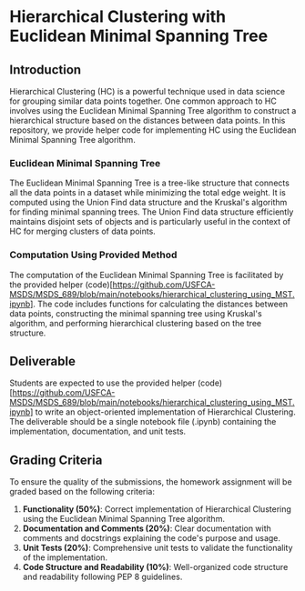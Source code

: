 # Hierarchical Clustering with Euclidean Minimal Spanning Tree

## Introduction
Hierarchical Clustering (HC) is a powerful technique used in data science for grouping similar data points together. One common approach to HC involves using the Euclidean Minimal Spanning Tree algorithm to construct a hierarchical structure based on the distances between data points. In this repository, we provide helper code for implementing HC using the Euclidean Minimal Spanning Tree algorithm.

### Euclidean Minimal Spanning Tree
The Euclidean Minimal Spanning Tree is a tree-like structure that connects all the data points in a dataset while minimizing the total edge weight. It is computed using the Union Find data structure and the Kruskal's algorithm for finding minimal spanning trees. The Union Find data structure efficiently maintains disjoint sets of objects and is particularly useful in the context of HC for merging clusters of data points.

### Computation Using Provided Method
The computation of the Euclidean Minimal Spanning Tree is facilitated by the provided helper (code)[https://github.com/USFCA-MSDS/MSDS_689/blob/main/notebooks/hierarchical_clustering_using_MST.ipynb]. The code includes functions for calculating the distances between data points, constructing the minimal spanning tree using Kruskal's algorithm, and performing hierarchical clustering based on the tree structure.

## Deliverable
Students are expected to use the provided helper (code)[https://github.com/USFCA-MSDS/MSDS_689/blob/main/notebooks/hierarchical_clustering_using_MST.ipynb] to write an object-oriented implementation of Hierarchical Clustering. The deliverable should be a single notebook file (.ipynb) containing the implementation, documentation, and unit tests.

## Grading Criteria
To ensure the quality of the submissions, the homework assignment will be graded based on the following criteria:

1. **Functionality (50%)**: Correct implementation of Hierarchical Clustering using the Euclidean Minimal Spanning Tree algorithm.
2. **Documentation and Comments (20%)**: Clear documentation with comments and docstrings explaining the code's purpose and usage.
3. **Unit Tests (20%)**: Comprehensive unit tests to validate the functionality of the implementation.
4. **Code Structure and Readability (10%)**: Well-organized code structure and readability following PEP 8 guidelines.
